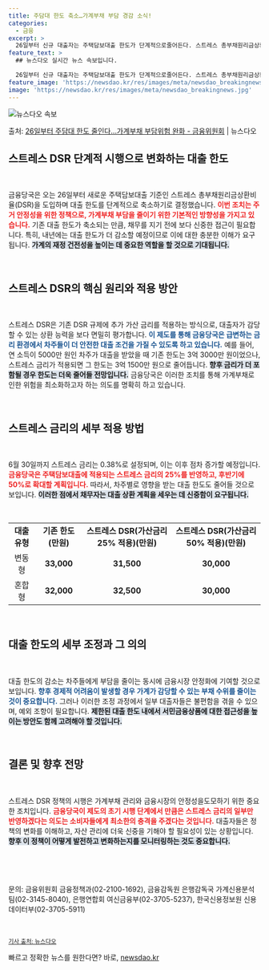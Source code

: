 ```yaml
---
title: 주담대 한도 축소…가계부채 부담 경감 소식!
categories:
  - 금융
excerpt: >
  26일부터 신규 대출자는 주택담보대출 한도가 단계적으로줄어든다. 스트레스 총부채원리금상환비율(DSR)제도가 …
feature_text: >
  ## 뉴스다오 실시간 뉴스 속보입니다.

  26일부터 신규 대출자는 주택담보대출 한도가 단계적으로줄어든다. 스트레스 총부채원리금상환비율(DSR)제도가 …
feature_image: 'https://newsdao.kr/res/images/meta/newsdao_breakingnews.jpg'
image: 'https://newsdao.kr/res/images/meta/newsdao_breakingnews.jpg'
---
```


![뉴스다오 속보](https://newsdao.kr/res/images/meta/newsdao_breakingnews.jpg)

<p>출처: <a href="https://newsdao.kr/3232" rel="dofollow">26일부터 주담대 한도 줄인다…가계부채 부담위험 완화 - 금융위원회</a> | 뉴스다오</p>

<h2 data-ke-size="size26">스트레스 DSR 단계적 시행으로 변화하는 대출 한도</h2>

<p data-ke-size="size16">&nbsp;</p>

금융당국은 오는 26일부터 새로운 주택담보대출 기준인 스트레스 총부채원리금상환비율(DSR)을 도입하며 대출 한도를 단계적으로 축소하기로 결정했습니다. <b><span style="color: #ee2323;">이번 조치는 주거 안정성을 위한 정책으로, 가계부채 부담을 줄이기 위한 기본적인 방향성을 가지고 있습니다.</span></b> 기존 대출 한도가 축소되는 만큼, 채무를 지기 전에 보다 신중한 접근이 필요합니다. 특히, 내년에는 대출 한도가 더 감소할 예정이므로 이에 대한 충분한 이해가 요구됩니다. <b><span style="background-color: #21538527;">가계의 재정 건전성을 높이는 데 중요한 역할을 할 것으로 기대됩니다.</span></b> 

<p data-ke-size="size16">&nbsp;</p>

<h2 data-ke-size="size26">스트레스 DSR의 핵심 원리와 적용 방안</h2>

<p data-ke-size="size16">&nbsp;</p>

스트레스 DSR은 기존 DSR 규제에 추가 가산 금리를 적용하는 방식으로, 대출자가 감당할 수 있는 상환 능력을 보다 면밀히 평가합니다. <b><span style="color: #1a5490;">이 제도를 통해 금융당국은 급변하는 금리 환경에서 차주들이 더 안전한 대출 조건을 가질 수 있도록 하고 있습니다.</span></b> 예를 들어, 연 소득이 5000만 원인 차주가 대출을 받았을 때 기존 한도는 3억 3000만 원이었으나, 스트레스 금리가 적용되면 그 한도는 3억 1500만 원으로 줄어듭니다. <b><span style="background-color: #21538527;">향후 금리가 더 포함될 경우 한도는 더욱 줄어들 전망입니다.</span></b> 금융당국은 이러한 조치를 통해 가계부채로 인한 위험을 최소화하고자 하는 의도를 명확히 하고 있습니다.

<p data-ke-size="size16">&nbsp;</p>

<h2 data-ke-size="size26">스트레스 금리의 세부 적용 방법</h2>

<p data-ke-size="size16">&nbsp;</p>

6월 30일까지 스트레스 금리는 0.38%로 설정되며, 이는 이후 점차 증가할 예정입니다. <b><span style="color: #ee2323;">금융당국은 주택담보대출에 적용되는 스트레스 금리의 25%를 반영하고, 후반기에 50%로 확대할 계획입니다.</span></b> 따라서, 차주별로 영향을 받는 대출 한도도 줄어들 것으로 보입니다. <b><span style="background-color: #21538527;">이러한 점에서 채무자는 대출 상환 계획을 세우는 데 신중함이 요구됩니다.</span></b> 

<p data-ke-size="size16">&nbsp;</p>

<table>
    <tr>
        <td style="text-align: center; height: 17px;"><b>대출 유형</b></td>
        <td style="text-align: center; height: 17px;"><b>기존 한도(만원)</b></td>
        <td style="text-align: center; height: 17px;"><b>스트레스 DSR(가산금리 25% 적용)(만원)</b></td>
        <td style="text-align: center; height: 17px;"><b>스트레스 DSR(가산금리 50% 적용)(만원)</b></td>
    </tr>
    <tr>
        <td style="text-align: center; height: 17px;">변동형</td>
        <td style="text-align: center; height: 17px;"><b>33,000</b></td>
        <td style="text-align: center; height: 17px;"><b>31,500</b></td>
        <td style="text-align: center; height: 17px;"><b>30,000</b></td>
    </tr>
    <tr>
        <td style="text-align: center; height: 17px;">혼합형</td>
        <td style="text-align: center; height: 17px;"><b>32,000</b></td>
        <td style="text-align: center; height: 17px;"><b>32,500</b></td>
        <td style="text-align: center; height: 17px;"><b>30,000</b></td>
    </tr>
</table>

<p data-ke-size="size16">&nbsp;</p>

<h2 data-ke-size="size26">대출 한도의 세부 조정과 그 의의</h2>

<p data-ke-size="size16">&nbsp;</p>

대출 한도의 감소는 차주들에게 부담을 줄이는 동시에 금융시장 안정화에 기여할 것으로 보입니다. <b><span style="color: #1a5490;">향후 경제적 어려움이 발생할 경우 가계가 감당할 수 있는 부채 수위를 줄이는 것이 중요합니다.</span></b> 그러나 이러한 조정 과정에서 일부 대출자들은 불편함을 겪을 수 있으며, 예외 조항이 필요합니다. <b><span style="background-color: #21538527;">제한된 대출 한도 내에서 서민금융상품에 대한 접근성을 높이는 방안도 함께 고려해야 할 것입니다.</span></b>

<p data-ke-size="size16">&nbsp;</p>

<h2 data-ke-size="size26">결론 및 향후 전망</h2>

<p data-ke-size="size16">&nbsp;</p>

스트레스 DSR 정책의 시행은 가계부채 관리와 금융시장의 안정성을도모하기 위한 중요한 조치입니다. <b><span style="color: #ee2323;">금융당국이 제도의 초기 시행 단계에서 만큼은 스트레스 금리의 일부만 반영하겠다는 의도는 소비자들에게 최소한의 충격을 주겠다는 것입니다.</span></b> 대출자들은 정책의 변화를 이해하고, 자산 관리에 더욱 신중을 기해야 할 필요성이 있는 상황입니다. <b><span style="background-color: #21538527;">향후 이 정책이 어떻게 발전하고 변화하는지를 모니터링하는 것도 중요합니다.</span></b> 

<p data-ke-size="size16">&nbsp;</p>

<p data-ke-size="size16">&nbsp;</p>

문의: 금융위원회 금융정책과(02-2100-1692), 금융감독원 은행감독국 가계신용분석팀(02-3145-8040), 은행연합회 여신금융부(02-3705-5237), 한국신용정보원 신용데이터부(02-3705-5911)

<p data-ke-size="size16">&nbsp;</p>

<small><a href="https://newsdao.kr/3232">기사 출처: 뉴스다오</a></small> 

빠르고 정확한 뉴스를 원한다면? 바로, <a href="https://newsdao.kr" rel="dofollow">newsdao.kr</a>


